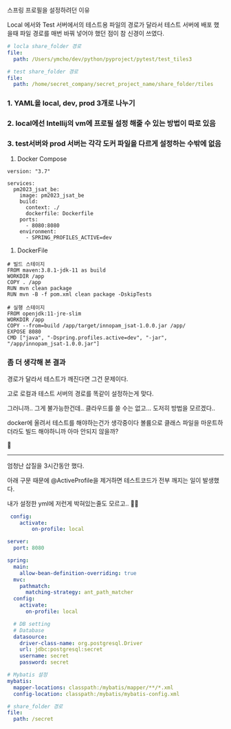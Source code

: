 스프링 프로필을 설정하려던 이유

Local 에서와 Test 서버에서의 테스트용 파일의 경로가 달라서 테스트 서버에 배포 했을때 파일 경로를 매번 바꿔 넣어야 했던 점이 참 신경이 쓰였다.

```yaml
# locla share_folder 경로
file:
  path: /Users/ymcho/dev/python/pyproject/pytest/test_tiles3

# test share_folder 경로
file:
  path: /home/secret_company/secret_project_name/share_folder/tiles
```

### 1. YAML을 local, dev, prod 3개로 나누기

### 2. local에선 Intellij의 vm에 프로필 설정 해줄 수 있는 방법이 따로 있음

### 3. test서버와 prod 서버는 각각 도커 파일을 다르게 설정하는 수밖에 없음

1. Docker Compose

```docker
version: "3.7"

services:
  pm2023_jsat_be:
    image: pm2023_jsat_be
    build:
      context: ./
      dockerfile: Dockerfile
    ports:
      - 8080:8080
    environment:
      - SPRING_PROFILES_ACTIVE=dev
```

1. DockerFile

```docker
# 빌드 스테이지
FROM maven:3.8.1-jdk-11 as build
WORKDIR /app
COPY . /app
RUN mvn clean package
RUN mvn -B -f pom.xml clean package -DskipTests

# 실행 스테이지
FROM openjdk:11-jre-slim
WORKDIR /app
COPY --from=build /app/target/innopam_jsat-1.0.0.jar /app/
EXPOSE 8080
CMD ["java", "-Dspring.profiles.active=dev", "-jar", "/app/innopam_jsat-1.0.0.jar"]
```

### 좀 더 생각해 본 결과

경로가 달라서 테스트가 깨진다면 그건 문제이다.

고로 로컬과 테스트 서버의 경로를 똑같이 설정하는게 맞다.

그러니까.. 그게 불가능한건데.. 클라우드를 쓸 수는 없고… 도저히 방법을 모르겠다..

docker에 올려서 테스트를 해야하는건가 생각중이다 볼륨으로 클래스 파일을 마운트하더라도 빌드 해야하니까 아마 안되지 않을까?

🥺

---

엄청난 삽질을 3시간동안 했다.

아래 구문 때문에 @ActiveProfile을 제거하면 테스트코드가 전부 깨지는 일이 발생했다.

내가 설정한 yml에 저런게 박혀있는줄도 모르고.. 🤦‍♀️

```yaml
 config: 
	activate: 
		on-profile: local 
```

```yaml
server:
  port: 8080

spring:
  main:
    allow-bean-definition-overriding: true
  mvc:
    pathmatch:
      matching-strategy: ant_path_matcher
  config:
    activate:
      on-profile: local

  # DB setting
  # Database
  datasource:
    driver-class-name: org.postgresql.Driver
    url: jdbc:postgresql:secret
    username: secret
    password: secret

# Mybatis 설정
mybatis:
  mapper-locations: classpath:/mybatis/mapper/**/*.xml
  config-location: classpath:/mybatis/mybatis-config.xml

# share_folder 경로
file:
  path: /secret
```